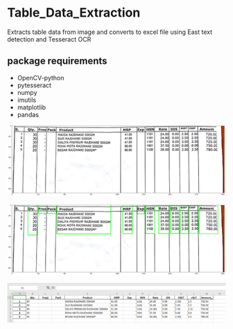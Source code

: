 # Table_Data_Extraction
Extracts table data from image and converts to excel file using East text detection and Tesseract OCR

## package requirements
* OpenCV-python
* pytesseract
* numpy
* imutils
* matplotlib
* pandas

![sample_image](/Test_image/10.png)

![batches](/Test_image/batch10.png)

![excel](/Test_image/10_excel.png)

